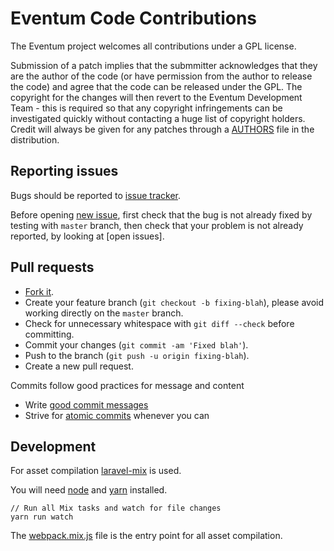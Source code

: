 # Eventum Code Contributions

The Eventum project welcomes all contributions under a GPL license.

Submission of a patch implies that the submmitter acknowledges that they are
the author of the code (or have permission from the author to release the code)
and agree that the code can be released under the GPL. The copyright for the
changes will then revert to the Eventum Development Team - this is required so
that any copyright infringements can be investigated quickly without contacting
a huge list of copyright holders. Credit will always be given for any patches
through a [AUTHORS](AUTHORS) file in the distribution.

## Reporting issues

Bugs should be reported to [issue tracker].

Before opening [new issue], first check that the bug is not already fixed by
testing with `master` branch, then check that your problem is not already
reported, by looking at [open issues].

[issue tracker]: https://github.com/eventum/eventum/issues
[new issue]: https://github.com/eventum/eventum/issues/new

## Pull requests

- [Fork it](https://github.com/eventum/eventum/fork).
- Create your feature branch (`git checkout -b fixing-blah`), please avoid working directly on the `master` branch.
- Check for unnecessary whitespace with `git diff --check` before committing.
- Commit your changes (`git commit -am 'Fixed blah'`).
- Push to the branch (`git push -u origin fixing-blah`).
- Create a new pull request.

Commits follow good practices for message and content
  - Write [good commit messages]
  - Strive for [atomic commits] whenever you can

[good commit messages]: http://chris.beams.io/posts/git-commit/
[atomic commits]: http://www.freshconsulting.com/atomic-commits/

## Development

For asset compilation [laravel-mix] is used.

You will need [node] and [yarn] installed.

```
// Run all Mix tasks and watch for file changes
yarn run watch
```

The [webpack.mix.js] file is the entry point for all asset compilation.

[webpack.mix.js]: webpack.mix.js
[laravel-mix]: https://laravel.com/docs/5.8/mix
[node]: https://nodejs.org/
[yarn]: https://yarnpkg.com/
